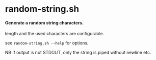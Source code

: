 random-string.sh
================

#### Generate a random string characters.

length and the used characters are configurable.

see `random-string.sh --help` for options.

NB If output is not STDOUT, only the string is piped without newline etc.
